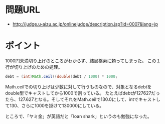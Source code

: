 # 問題URL
- http://judge.u-aizu.ac.jp/onlinejudge/description.jsp?id=0007&lang=jp

# ポイント
1000円未満切り上げのところがわからず、結局検索に頼ってしまった。
この１行が切り上げのための処理。

```java
debt = (int)Math.ceil((double)debt / 1000) * 1000;
```

Math.ceilでの切り上げは少数に対して行うものなので、対象となるdebtをdouble型でキャストしてから1000で割っている。
たとえばdebtが127627だったら、127.627となる。そしてそれをMath.ceilで130.0にして、intでキャストして130、さらに1000を掛けて130000にしている。

ところで、「ヤミ金」が英語だと「loan shark」というのも勉強になった。
